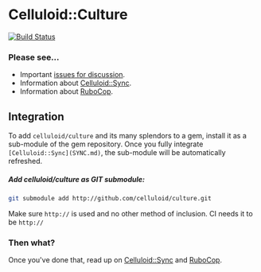 Celluloid::Culture
==================
[![Build Status](https://travis-ci.org/celluloid/culture.svg)](https://travis-ci.org/celluloid/culture)

### Please see...
* Important [issues for discussion](/celluloid/culture/issues).
* Information about [Celluloid::Sync](SYNC.md).
* Information about [RuboCop](rubocop/README.md).


## Integration
To add `celluloid/culture` and its many splendors to a gem, install it as a sub-module of the gem repository. Once you fully integrate `[Celluloid::Sync](SYNC.md)`, the sub-module will be automatically refreshed.

##### Add celluloid/culture as GIT submodule:
```sh
git submodule add http://github.com/celluloid/culture.git
```

Make sure `http://` is used and no other method of inclusion. CI needs it to be `http://`

### Then what?
Once you've done that, read up on [Celluloid::Sync](SYNC.md) and [RuboCop](rubocop/README.md).